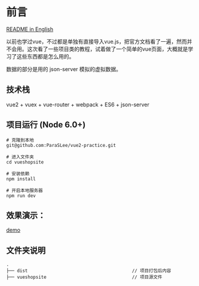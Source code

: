 # 前言
[README in English](README-en.md)

以前也学过vue，不过都是单独有直接导入vue.js，把官方文档看了一遍，然而并不会用。这次看了一些项目类的教程，试着做了一个简单的vue页面，大概就是学习了这些东西都是怎么用的。

数据的部分是用的 json-server 模拟的虚拟数据。



## 技术栈

vue2 + vuex + vue-router + webpack + ES6 + json-server 



## 项目运行 (Node 6.0+)

```
# 克隆到本地
git@github.com:ParaSLee/vue2-practice.git

# 进入文件夹
cd vueshopsite

# 安装依赖
npm install

# 开启本地服务器
npm run dev
```



## 效果演示：

[demo](https://paraslee.github.io/vue2-practice/dist/)



## 文件夹说明

```
.
├── dist                                       // 项目打包后内容
├── vueshopsite                                // 项目源文件
```

